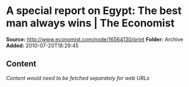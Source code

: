 # A special report on Egypt: The best man always wins | The Economist

**Source:** http://www.economist.com/node/16564130/print
**Folder:** Archive
**Added:** 2010-07-20T18:29:45




## Content
*Content would need to be fetched separately for web URLs*
